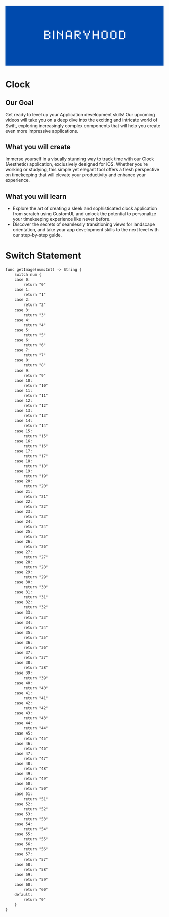 ![Binaryhood](Logo/BinaryhoodLogo.png)

# Clock

## Our Goal

Get ready to level up your Application development skills! Our upcoming videos will take you on a deep dive into the exciting and intricate world of Swift, exploring increasingly complex components that will help you create even more impressive applications.

## What you will create

Immerse yourself in a visually stunning way to track time with our Clock (Aesthetic) application, exclusively designed for iOS. Whether you're working or studying, this simple yet elegant tool offers a fresh perspective on timekeeping that will elevate your productivity and enhance your experience.

## What you will learn

* Explore the art of creating a sleek and sophisticated clock application from scratch using CustomUI, and unlock the potential to personalize your timekeeping experience like never before.
* Discover the secrets of seamlessly transitioning views for landscape orientation, and take your app development skills to the next level with our step-by-step guide.



# Switch Statement
```
func getImage(num:Int) -> String {
    switch num {
    case 0:
        return "0"
    case 1:
        return "1"
    case 2:
        return "2"
    case 3:
        return "3"
    case 4:
        return "4"
    case 5:
        return "5"
    case 6:
        return "6"
    case 7:
        return "7"
    case 8:
        return "8"
    case 9:
        return "9"
    case 10:
        return "10"
    case 11:
        return "11"
    case 12:
        return "12"
    case 13:
        return "13"
    case 14:
        return "14"
    case 15:
        return "15"
    case 16:
        return "16"
    case 17:
        return "17"
    case 18:
        return "18"
    case 19:
        return "19"
    case 20:
        return "20"
    case 21:
        return "21"
    case 22:
        return "22"
    case 23:
        return "23"
    case 24:
        return "24"
    case 25:
        return "25"
    case 26:
        return "26"
    case 27:
        return "27"
    case 28:
        return "28"
    case 29:
        return "29"
    case 30:
        return "30"
    case 31:
        return "31"
    case 32:
        return "32"
    case 33:
        return "33"
    case 34:
        return "34"
    case 35:
        return "35"
    case 36:
        return "36"
    case 37:
        return "37"
    case 38:
        return "38"
    case 39:
        return "39"
    case 40:
        return "40"
    case 41:
        return "41"
    case 42:
        return "42"
    case 43:
        return "43"
    case 44:
        return "44"
    case 45:
        return "45"
    case 46:
        return "46"
    case 47:
        return "47"
    case 48:
        return "48"
    case 49:
        return "49"
    case 50:
        return "50"
    case 51:
        return "51"
    case 52:
        return "52"
    case 53:
        return "53"
    case 54:
        return "54"
    case 55:
        return "55"
    case 56:
        return "56"
    case 57:
        return "57"
    case 58:
        return "58"
    case 59:
        return "59"
    case 60:
        return "60"
    default:
        return "0"
    }
}
```

